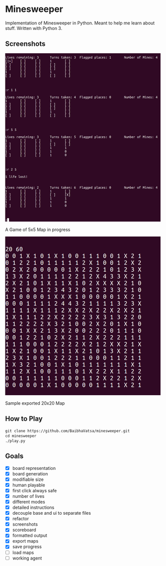 # Minesweeper

Implementation of Minesweeper in Python. Meant to help me learn about stuff. Written with Python 3.

## Screenshots

<img src="./images/play.jpg" width="500" alt="A Game of 5x5 Map in progress"/>

A Game of 5x5 Map in progress

<img src="./images/exportedmap.jpg" width="500" alt="Sample exported 20x20 Map"/>

Sample exported 20x20 Map

## How to Play

```
git clone https://github.com/BaibhaVatsa/minesweeper.git
cd minesweeper
./play.py
```

## Goals

- [X] board representation
- [X] board generation
- [X] modifiable size
- [X] human playable
- [X] first click always safe
- [X] number of lives
- [X] different modes
- [X] detailed instructions
- [X] decouple base and ui to separate files
- [X] refactor
- [X] screenshots
- [X] scoreboard
- [X] formatted output
- [X] export maps
- [X] save progress
- [ ] load maps
- [ ] working agent
